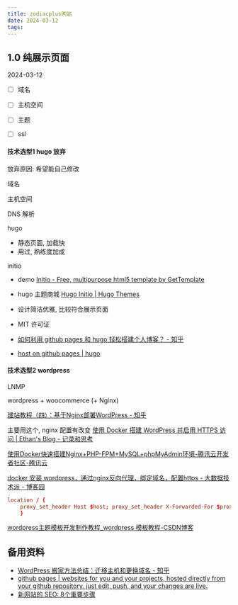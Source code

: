 ```yaml
---
title: zodiacplus网站
date: 2024-03-12
tags:
---
```

## 1.0 纯展示页面

2024-03-12

- [ ] 域名
- [ ] 主机空间
- [ ] 主题
- [ ] ssl


#### 技术选型1 hugo 放弃
放弃原因: 希望能自己修改

域名

主机空间

DNS 解析

hugo
- 静态页面, 加载快
- 用过, 熟练度加成

initio
- demo [Initio - Free, multipurpose html5 template by GetTemplate](https://miguelsimoni.github.io/hugo-initio-site/)
- hugo 主题商城 [Hugo Initio | Hugo Themes](https://themes.gohugo.io/themes/hugo-initio/)
- 设计简洁优雅, 比较符合展示页面
- MIT 许可证


- [如何利用 github pages 和 hugo 轻松搭建个人博客？ - 知乎](https://zhuanlan.zhihu.com/p/57361697)
- [host on github pages | hugo](https://gohugo.io/hosting-and-deployment/hosting-on-github/)

#### 技术选型2 wordpress
LNMP

wordpress + woocommerce (+ Nginx)

[建站教程（四）：基于Nginx部署WordPress - 知乎](https://zhuanlan.zhihu.com/p/37614954)

主要用这个, nginx 配置有改变 [使用 Docker 搭建 WordPress 并启用 HTTPS 访问 | Ethan's Blog - 记录和思考](https://ethanblog.com/tips/install-wordpress-and-enable-ssl-with-docker.html#:~:text=%E4%BD%BF%E7%94%A8%20Docker%20%E6%90%AD%E5%BB%BA%20WordPress%20%E5%B9%B6%E5%90%AF%E7%94%A8%20HTTPS%20%E8%AE%BF%E9%97%AE%201,4%204%E3%80%81%E9%85%8D%E7%BD%AE%20nginx%20%E5%B9%B6%E5%BC%80%E5%90%AF%20HTTPS%20%E8%AE%BF%E9%97%AE%20WordPress%20)

[使用Docker快速搭建Nginx+PHP-FPM+MySQL+phpMyAdmin环境-腾讯云开发者社区-腾讯云](https://cloud.tencent.com/developer/article/1632683)

[docker 安装 wordpress，通过nginx反向代理，绑定域名，配置https - 大数据技术派 - 博客园](https://www.cnblogs.com/data-magnifier/p/15362218.html)

```conf
location / { 
    proxy_set_header Host $host; proxy_set_header X-Forwarded-For $proxy_add_x_forwarded_for; proxy_pass http://宿主机ip:8080; 
    }
```

[wordpress主题模板开发制作教程_wordpress 模板教程-CSDN博客](https://blog.csdn.net/qq_39339179/article/details/118998401)
## 备用资料

- [WordPress 搬家方法总结：迁移主机和更换域名 - 知乎](https://zhuanlan.zhihu.com/p/50803437)
- [github pages | websites for you and your projects, hosted directly from your github repository. just edit, push, and your changes are live.](https://pages.github.com/)
- [新网站的 SEO: 8个重要步骤](https://ahrefs.com/blog/zh/seo-for-new-website/#:~:text=%E6%96%B0%E7%BD%91%E7%AB%99%E7%9A%84%20SEO%3A%208%E4%B8%AA%E9%87%8D%E8%A6%81%E6%AD%A5%E9%AA%A4%201%201.%20%E9%80%89%E6%8B%A9%E4%B8%80%E4%B8%AA%E5%9F%9F%E5%90%8D%202%202.,SEO%20%E6%88%90%E5%8A%9F%E5%81%9A%E5%87%86%E5%A4%87%205%205.%20%E5%BC%80%E5%A7%8B%E5%85%B3%E9%94%AE%E8%AF%8D%E7%A0%94%E7%A9%B6%206%206.%20%E5%88%9B%E5%BB%BA%E4%B8%BA%E6%90%9C%E7%B4%A2%E8%80%8C%E4%BC%98%E5%8C%96%E7%9A%84%E9%A1%B5%E9%9D%A2)